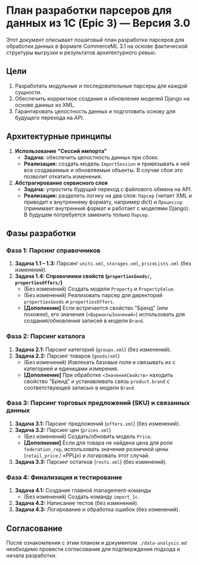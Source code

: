# План разработки парсеров для данных из 1С (Epic 3) — Версия 3.0

Этот документ описывает пошаговый план разработки парсеров для обработки данных в формате CommerceML 3.1 на основе фактической структуры выгрузки и результатов архитектурного ревью.

## Цели

1. Разработать модульные и последовательные парсеры для каждой сущности.
2. Обеспечить корректное создание и обновление моделей Django на основе данных из XML.
3. Гарантировать целостность данных и подготовить основу для будущего перехода на API.

## Архитектурные принципы

1. **Использование "Сессий импорта"**
    - **Задача:** обеспечить целостность данных при сбоях.
    - **Реализация:** создать модель `ImportSession` и привязывать к ней все создаваемые и обновляемые объекты. В случае сбоя это позволит откатить изменения.
2. **Абстрагирование сервисного слоя**
    - **Задача:** упростить будущий переход с файлового обмена на API.
    - **Реализация:** разделить логику на два слоя: `Парсер` (читает XML и приводит к внутреннему формату, например dict) и `Процессор` (принимает внутренний формат и работает с моделями Django). В будущем потребуется заменить только `Парсер`.

## Фазы разработки

### Фаза 1: Парсинг справочников

1. **Задача 1.1 – 1.3:** Парсинг `units.xml`, `storages.xml`, `priceLists.xml` (без изменений).
2. **Задача 1.4: Справочники свойств (`propertiesGoods/`, `propertiesOffers/`)**
    - (Без изменений) Создать модели `Property` и `PropertyValue`.
    - (Без изменений) Реализовать парсер для директорий `propertiesGoods` и `propertiesOffers`.
    - **[Дополнение]** Если встречается свойство "Бренд" (или похожее), его значения (`<ВариантыЗначений>`) использовать для создания/обновления записей в модели `Brand`.

### Фаза 2: Парсинг каталога

1. **Задача 2.1:** Парсинг категорий (`groups.xml`) (без изменений).
2. **Задача 2.2:** Парсинг товаров (`goods/xml`)
    - (Без изменений) Извлекать базовые поля и связывать их с категорией и единицами измерения.
    - **[Дополнение]** При обработке `<ЗначенияСвойств>` находить свойство "Бренд" и устанавливать связь `product.brand` с соответствующей записью в модели `Brand`.

### Фаза 3: Парсинг торговых предложений (SKU) и связанных данных

1. **Задача 3.1:** Парсинг предложений (`offers.xml`) (без изменений).
2. **Задача 3.2:** Парсинг цен (`prices.xml`)
    - (Без изменений) Создать/обновить модель `Price`.
    - **[Дополнение]** Если для товара не найдена цена для роли `federation_rep`, использовать значение розничной цены (`retail_price` / «РРЦ») и логировать этот случай.
3. **Задача 3.3:** Парсинг остатков (`rests.xml`) (без изменений).

### Фаза 4: Финализация и тестирование

1. **Задача 4.1:** Создание главной management-команды
    - (Без изменений) Создать команду `import_1c`.
2. **Задача 4.2:** Написание тестов (без изменений).
3. **Задача 4.3:** Логирование и обработка ошибок (без изменений).

## Согласование

После ознакомления с этим планом и документом `./data-analysis.md` необходимо провести согласование для подтверждения подхода и начала разработки.